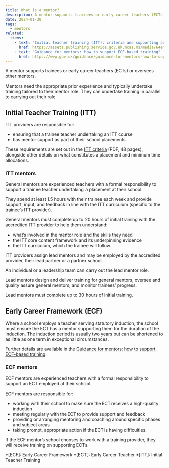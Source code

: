 ```yaml
---
title: What is a mentor?
description: A mentor supports trainees or early career teachers (ECTs) or oversees other mentors
date: 2024-01-30
tags:
  - mentors
related:
  items:
    - text: "Initial teacher training (ITT): criteria and supporting advice"
      href: https://assets.publishing.service.gov.uk.mcas.ms/media/64ef61b813ae15000d6e30c1/Initial_teacher_training_criteria_and_supporting_advice_2024_to_2025.pdf?McasCtx=4&McasTsid=20892
    - text: "Guidance for mentors: how to support ECF-based training"
      href: https://www.gov.uk/guidance/guidance-for-mentors-how-to-support-ecf-based-training
---
```


A mentor supports trainees or early career teachers (ECTs) or oversees other mentors.

Mentors need the appropriate prior experience and typically undertake training tailored to their mentor role. They can undertake training in parallel to carrying out their role.

## Initial Teacher Training (ITT)

ITT providers are responsible for:

- ensuring that a trainee teacher undertaking an ITT course
- has mentor support as part of their school placements.

These requirements are set out in the [ITT criteria](https://assets.publishing.service.gov.uk/media/64ef61b813ae15000d6e30c1/Initial_teacher_training_criteria_and_supporting_advice_2024_to_2025.pdf) (PDF, 48 pages), alongside other details on what constitutes a placement and minimum time allocations.

### ITT mentors

General mentors are experienced teachers with a formal responsibility to support a trainee teacher undertaking a placement at their school.

They spend at least 1.5 hours with their trainee each week and provide support, input, and feedback in line with the ITT curriculum (specific to the trainee’s ITT provider).

General mentors must complete up to 20 hours of initial training with the accredited ITT provider to help them understand:

- what’s involved in the mentor role and the skills they need
- the ITT core content framework and its underpinning evidence
- the ITT curriculum, which the trainee will follow.

ITT providers assign lead mentors and may be employed by the accredited provider, their lead partner or a partner school.

An individual or a leadership team can carry out the lead mentor role.

Lead mentors design and deliver training for general mentors, oversee and quality assure general mentors, and monitor trainees’ progress.

Lead mentors must complete up to 30 hours of initial training.

## Early Career Framework (ECF)

Where a school employs a teacher serving statutory induction, the school must ensure the ECT has a mentor supporting them for the duration of the induction. The induction period is usually two years but can be shortened to as little as one term in exceptional circumstances.

Further details are available in the [Guidance for mentors: how to support ECF-based training](https://www.gov.uk/guidance/guidance-for-mentors-how-to-support-ecf-based-training).

### ECF mentors

ECF mentors are experienced teachers with a formal responsibility to support an ECT employed at their school.

ECF mentors are responsible for:

- working with their school to make sure the ECT receives a high-quality induction
- meeting regularly with the ECT to provide support and feedback
- providing or arranging mentoring and coaching around specific phases and subject areas
- taking prompt, appropriate action if the ECT is having difficulties.

If the ECF mentor’s school chooses to work with a training provider, they will receive training on supporting ECTs.

*[ECF]: Early Career Framework
*[ECT]: Early Career Teacher
*[ITT]: Initial Teacher Training
